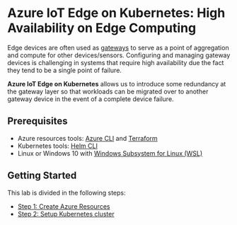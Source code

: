 # Azure IoT Edge on Kubernetes: High Availability on Edge Computing

Edge devices are often used as [gateways](https://docs.microsoft.com/en-us/azure/iot-edge/iot-edge-as-gateway) to serve as a point of aggregation and compute for other devices/sensors. Configuring and managing gateway devices is challenging in systems that require high availability due the fact they tend to be a single point of failure.

**Azure IoT Edge on Kubernetes** allows us to introduce some redundancy at the gateway layer so that workloads can be migrated over to another gateway device in the event of a complete device failure.

## Prerequisites

- Azure resources tools: [Azure CLI](https://docs.microsoft.com/en-us/cli/azure/install-azure-cli?view=azure-cli-latest) and [Terraform](https://docs.microsoft.com/en-us/azure/virtual-machines/linux/terraform-install-configure?toc=%2Fen-us%2Fazure%2Fterraform%2Ftoc.json&bc=%2Fen-us%2Fazure%2Fbread%2Ftoc.json#install-terraform)
- Kubernetes tools: [Helm CLI](https://docs.helm.sh/using_helm/#install-helm)
- Linux or Windows 10 with [Windows Subsystem for Linux (WSL)](https://docs.microsoft.com/en-us/windows/wsl/about)

## Getting Started

This lab is divided in the following steps:

- [Step 1: Create Azure Resources](./docs/create-azure-resources.md)
- [Step 2: Setup Kubernetes cluster](./docs/setup-aks-cluster)